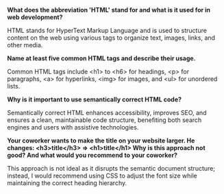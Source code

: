 **What does the abbreviation 'HTML' stand for and what is it used for in web development?**

HTML stands for HyperText Markup Language and is used to structure content on the web using various tags to organize text, images, links, and other media.

**Name at least five common HTML tags and describe their usage.**

Common HTML tags include &lt;h1> to &lt;h6> for headings, &lt;p> for paragraphs, &lt;a> for hyperlinks,  &lt;img> for images, and &lt;ul> for unordered lists.

**Why is it important to use semantically correct HTML code?**

Semantically correct HTML enhances accessibility, improves SEO, and ensures a clean, maintainable code structure, benefiting both search engines and users with assistive technologies.

**Your coworker wants to make the title on your website larger. He changes: &lt;h3&gt;title&lt;/h3&gt; =&gt; &lt;h1&gt;title&lt;/h1&gt; Why is this approach not good? And what would you recommend to your coworker?**

This approach is not ideal as it disrupts the semantic document structure; instead, I would recommend using CSS to adjust the font size while maintaining the correct heading hierarchy.